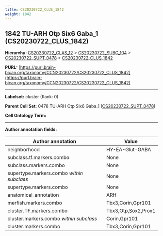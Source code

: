 ```yaml
---
title: CS20230722_CLUS_1842
weight: 1842
---
```

## 1842 TU-ARH Otp Six6 Gaba_1 (CS20230722_CLUS_1842)
<b>Hierarchy: </b>
[CS20230722_CLAS_12](../CS20230722_CLAS_12) >
[CS20230722_SUBC_104](../CS20230722_SUBC_104) >
[CS20230722_SUPT_0478](../CS20230722_SUPT_0478) >
[CS20230722_CLUS_1842](../CS20230722_CLUS_1842)

**PURL:** [https://purl.brain-bican.org/taxonomy/CCN20230722/CS20230722_CLUS_1842](https://purl.brain-bican.org/taxonomy/CCN20230722/CS20230722_CLUS_1842)

---


**Labelset:** cluster (Rank: 0)

**Parent Cell Set:** 0478 TU-ARH Otp Six6 Gaba_1 ([CS20230722_SUPT_0478](../CS20230722_SUPT_0478))



**Cell Ontology Term:** 

[MARKER GENES.]: #


---

[TRANSFERRED ANNOTATIONS.]: #


[AUTHOR ANNOTATION FIELDS.]: #


**Author annotation fields:**

| Author annotation | Value |
|-------------------|-------|
|neighborhood|HY-EA-Glut-GABA|
|subclass.tf.markers.combo|None|
|subclass.markers.combo|None|
|supertype.markers.combo _within subclass_|None|
|supertype.markers.combo|None|
|anatomical_annotation|ARH|
|merfish.markers.combo|Tbx3,Corin,Gpr101|
|cluster.TF.markers.combo|Tbx3,Otp,Sox2,Prox1|
|cluster.markers.combo _within subclass_|Corin,Gpr101|
|cluster.markers.combo|Tbx3,Corin,Gpr101|
